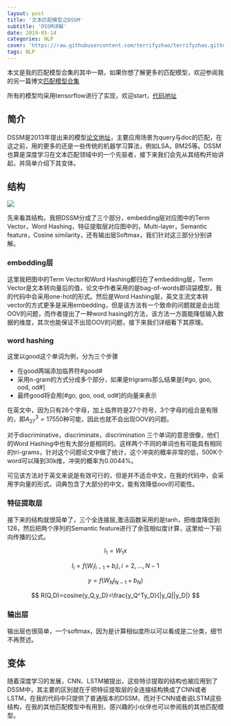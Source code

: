 ```yaml
---
layout: post
title: '文本匹配模型之DSSM'
subtitle: 'DSSM详解'
date: 2019-05-14
categories: NLP
cover: 'https://raw.githubusercontent.com/terrifyzhao/terrifyzhao.github.io/master/assets/img/2019-05-14-%E6%96%87%E6%9C%AC%E5%8C%B9%E9%85%8D%E6%A8%A1%E5%9E%8B%E4%B9%8BDSSM/cover.jpg'
tags: NLP
---
```


本文是我的匹配模型合集的其中一期，如果你想了解更多的匹配模型，欢迎参阅我的另一篇博文[匹配模型合集](https://terrifyzhao.github.io/2019/05/13/%E6%96%87%E6%9C%AC%E5%8C%B9%E9%85%8D%E6%A8%A1%E5%9E%8B%E5%90%88%E9%9B%86.html)

所有的模型均采用tensorflow进行了实现，欢迎start，[代码地址](https://github.com/terrifyzhao/text_matching)

## **简介**

DSSM是2013年提出来的模型[论文地址](https://posenhuang.github.io/papers/cikm2013_DSSM_fullversion.pdf)，主要应用场景为query与doc的匹配，在这之前，用的更多的还是一些传统的机器学习算法，例如LSA，BM25等。DSSM也算是深度学习在文本匹配领域中的一个先驱者，接下来我们会先从其结构开始讲起，并简单介绍下其变体。

## **结构**

![](https://raw.githubusercontent.com/terrifyzhao/terrifyzhao.github.io/master/assets/img/2019-05-14-%E6%96%87%E6%9C%AC%E5%8C%B9%E9%85%8D%E6%A8%A1%E5%9E%8B%E4%B9%8BDSSM/pic1.png)

先来看其结构，我把DSSM分成了三个部分，embedding层对应图中的Term Vector，Word Hashing，特征提取层对应图中的，Multi-layer，Semantic feature，Cosine similarity，还有输出层Softmax，我们针对这三部分分别讲解。

### **embedding层**
这里我把图中的Term Vector和Word Hashing都归在了embedding层，Term Vector是文本转向量后的值，论文中作者采用的是bag-of-words即词袋模型，我的代码中会采用one-hot的形式。然后是Word Hashing层，英文主流文本转vector的方式更多是采用embedding，但是该方法有一个致命的问题就是会出现OOV的问题，而作者提出了一种word hasing的方法，该方法一方面能降低输入数据的维度，其次也能保证不出现OOV的问题，接下来我们详细看下其原理。

### **word hashing**
这里以good这个单词为例，分为三个步骤
+ 在good两端添加临界符#good#
+ 采用n-gram的方式分成多个部分，如果是trigrams那么结果是[#go, goo, ood, od#]
+ 最终good将会用[#go, goo, ood, od#]的向量来表示

在英文中，因为只有26个字母，加上临界符是27个符号，3个字母的组合是有限的，即$A_{27}^3=17550$种可能，因此也就不会出现OOV的问题。

对于discriminative，discriminate，discrimination 三个单词的意思很像，他们的Word Hashing中也有大部分是相同的。这样两个不同的单词也有可能具有相同的tri-grams，针对这个问题论文中做了统计，这个冲突的概率非常的低，500K个word可以降到30k维，冲突的概率为0.0044%。

可见该方法对于英文来说是有效可行的，但是并不适合中文，在我的代码中，会采用字向量的形式，词典包含了大部分的中文，能有效降低oov的可能性。

### **特征提取层**
接下来的结构就很简单了，三个全连接层,激活函数采用的是tanh，把维度降低到128，然后把两个序列的Semantic feature进行了余弦相似度计算，这里给一下前向传播的公式。

$$
l_1 = W_1x
$$

$$
l_i = f(W_il_{i-1}+b_i),i=2,...,N-1
$$

$$
y=f(W_Nl_{N-1}+b_N)
$$

$$
R(Q,D)=cosine(y_Q,y_D)=\frac{y_Q^Ty_D}{|y_Q||y_D|}
$$


### **输出层**
输出层也很简单，一个softmax，因为是计算相似度所以可以看成是二分类，细节不再赘述。


## **变体**
随着深度学习的发展，CNN、LSTM被提出，这些特诊提取的结构也被应用到了DSSM中，其主要的区别就在于把特征提取层的全连接结构换成了CNN或者LSTM，在我的代码中只提供了普通版本的DSSM，而对于CNN或者说LSTM这些结构，在我的其他匹配模型中有用到，感兴趣的小伙伴也可以参阅我的其他匹配模型。

